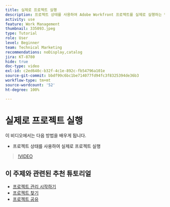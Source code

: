 ```yaml
---
title: 실제로 프로젝트 실행
description: 프로젝트 상태를 사용하여 Adobe Workfront 프로젝트를 실제로 실행하는 방법을 알아봅니다.
activity: use
feature: Work Management
thumbnail: 335093.jpeg
type: Tutorial
role: User
level: Beginner
team: Technical Marketing
recommendations: noDisplay,catalog
jira: KT-8780
hide: true
doc-type: video
exl-id: c2ed640c-b32f-4c1e-892c-fb54796a101e
source-git-commit: bbdf99c6bc1be714077fd94fc3f8325394de36b3
workflow-type: tm+mt
source-wordcount: '52'
ht-degree: 100%

---
```


# 실제로 프로젝트 실행

이 비디오에서는 다음 방법을 배우게 됩니다.

* 프로젝트 상태를 사용하여 실제로 프로젝트 실행

>[!VIDEO](https://video.tv.adobe.com/v/335093/?quality=12&learn=on&enablevpops=1)

## 이 주제와 관련된 추천 튜토리얼

* [프로젝트 관리 시작하기](/help/manage-work/projects/getting-started-manage-a-project.md)
* [프로젝트 찾기](/help/manage-work/projects/find-projects.md)
* [프로젝트 공유](/help/manage-work/projects/share-a-project.md)
